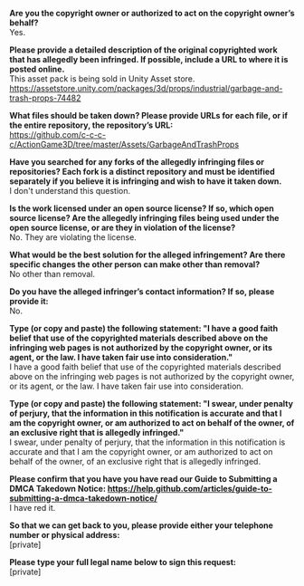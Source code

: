 **Are you the copyright owner or authorized to act on the copyright owner’s behalf?**  
Yes.

**Please provide a detailed description of the original copyrighted work that has allegedly been infringed. If possible, include a URL to where it is posted online.**  
This asset pack is being sold in Unity Asset store.  
https://assetstore.unity.com/packages/3d/props/industrial/garbage-and-trash-props-74482

**What files should be taken down? Please provide URLs for each file, or if the entire repository, the repository’s URL:**  
https://github.com/c-c-c-c/ActionGame3D/tree/master/Assets/GarbageAndTrashProps

**Have you searched for any forks of the allegedly infringing files or repositories? Each fork is a distinct repository and must be identified separately if you believe it is infringing and wish to have it taken down.**  
I don't understand this question.  

**Is the work licensed under an open source license? If so, which open source license? Are the allegedly infringing files being used under the open source license, or are they in violation of the license?**  
No. They are violating the license.  

**What would be the best solution for the alleged infringement? Are there specific changes the other person can make other than removal?**    
No other than removal.

**Do you have the alleged infringer’s contact information? If so, please provide it:**  
No.

**Type (or copy and paste) the following statement: "I have a good faith belief that use of the copyrighted materials described above on the infringing web pages is not authorized by the copyright owner, or its agent, or the law. I have taken fair use into consideration."**  
I have a good faith belief that use of the copyrighted materials described above on the infringing web pages is not authorized by the copyright owner, or its agent, or the law. I have taken fair use into consideration.

**Type (or copy and paste) the following statement: "I swear, under penalty of perjury, that the information in this notification is accurate and that I am the copyright owner, or am authorized to act on behalf of the owner, of an exclusive right that is allegedly infringed."**  
I swear, under penalty of perjury, that the information in this notification is accurate and that I am the copyright owner, or am authorized to act on behalf of the owner, of an exclusive right that is allegedly infringed.

**Please confirm that you have you have read our Guide to Submitting a DMCA Takedown Notice: https://help.github.com/articles/guide-to-submitting-a-dmca-takedown-notice/**  
I have red it.

**So that we can get back to you, please provide either your telephone number or physical address:**  
[private]  

**Please type your full legal name below to sign this request:**  
[private]  
